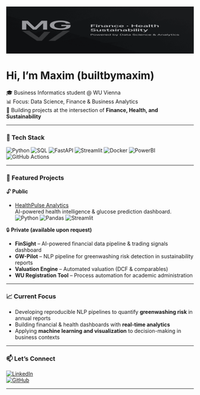 ![Finance · Health · Sustainability — Powered by Data Science & Analytics](./assets/banner-1280x320.png)

# Hi, I’m Maxim (builtbymaxim)

🎓 Business Informatics student @ WU Vienna  
📊 Focus: Data Science, Finance & Business Analytics  
🚀 Building projects at the intersection of **Finance, Health, and Sustainability**

---

### 🔧 Tech Stack
![Python](https://img.shields.io/badge/Python-3776AB?logo=python&logoColor=white)
![SQL](https://img.shields.io/badge/SQL-003B57?logo=postgresql&logoColor=white)
![FastAPI](https://img.shields.io/badge/FastAPI-009688?logo=fastapi&logoColor=white)
![Streamlit](https://img.shields.io/badge/Streamlit-FF4B4B?logo=streamlit&logoColor=white)
![Docker](https://img.shields.io/badge/Docker-2496ED?logo=docker&logoColor=white)
![PowerBI](https://img.shields.io/badge/Power_BI-F2C811?logo=powerbi&logoColor=black)
![GitHub Actions](https://img.shields.io/badge/GitHub_Actions-2088FF?logo=githubactions&logoColor=white)

---

### 📌 Featured Projects
🔓 **Public**
- [HealthPulse Analytics](https://github.com/builtbymaxim/healthpulse-analytics)  
  AI-powered health intelligence & glucose prediction dashboard.  
  ![Python](https://img.shields.io/badge/Python-3776AB?logo=python&logoColor=white) 
  ![Pandas](https://img.shields.io/badge/Pandas-150458?logo=pandas&logoColor=white) 
  ![Streamlit](https://img.shields.io/badge/Streamlit-FF4B4B?logo=streamlit&logoColor=white)

🔒 **Private (available upon request)**  
- **FinSight** – AI-powered financial data pipeline & trading signals dashboard  
- **GW-Pilot** – NLP pipeline for greenwashing risk detection in sustainability reports  
- **Valuation Engine** – Automated valuation (DCF & comparables)  
- **WU Registration Tool** – Process automation for academic administration  

---

### 📈 Current Focus
- Developing reproducible NLP pipelines to quantify **greenwashing risk** in annual reports  
- Building financial & health dashboards with **real-time analytics**  
- Applying **machine learning and visualization** to decision-making in business contexts  

---

### 📫 Let’s Connect
[![LinkedIn](https://img.shields.io/badge/LinkedIn-0A66C2?logo=linkedin&logoColor=white)](https://www.linkedin.com/in/maxim-g-a20513253)  
[![GitHub](https://img.shields.io/badge/GitHub-181717?logo=github&logoColor=white)](https://github.com/builtbymaxim)

---
